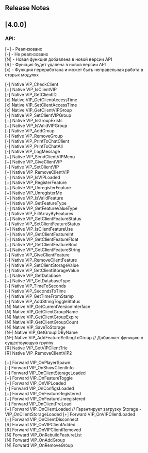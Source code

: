 ## Release Notes

## [4.0.0]

### API:
[+] - Реализовано  
[-] - Не реализовано  
[N] - Новая функция добавлена в новой версии API  
[R] - Функция будет удалена в новой версии API  
[x] - Функция переработана и может быть неправельная работа в старых модулях  

[-] Native VIP_CheckClient  
[+] Native VIP_IsClientVIP  
[-] Native VIP_GetClientID  
[x] Native VIP_GetClientAccessTime  
[x] Native VIP_SetClientAccessTime  
[x] Native VIP_GetClientVIPGroup  
[-] Native VIP_SetClientVIPGroup  
[+] Native VIP_IsGroupExists  
[+] Native VIP_IsValidVIPGroup  
[-] Native VIP_AddGroup  
[-] Native VIP_RemoveGroup  
[-] Native VIP_PrintToChatClient  
[-] Native VIP_PrintToChatAll  
[-] Native VIP_LogMessage  
[+] Native VIP_SendClientVIPMenu  
[+] Native VIP_GiveClientVIP  
[-] Native VIP_SetClientVIP  
[+] Native VIP_RemoveClientVIP  
[+] Native VIP_IsVIPLoaded  
[+] Native VIP_RegisterFeature  
[+] Native VIP_UnregisterFeature  
[+] Native VIP_UnregisterMe  
[+] Native VIP_IsValidFeature  
[+] Native VIP_GetFeatureType  
[+] Native VIP_GetFeatureValueType  
[-] Native VIP_FillArrayByFeatures  
[+] Native VIP_GetClientFeatureStatus  
[-] Native VIP_SetClientFeatureStatus  
[+] Native VIP_IsClientFeatureUse  
[+] Native VIP_GetClientFeatureInt  
[+] Native VIP_GetClientFeatureFloat  
[+] Native VIP_GetClientFeatureBool  
[+] Native VIP_GetClientFeatureString  
[-] Native VIP_GiveClientFeature  
[-] Native VIP_RemoveClientFeature  
[-] Native VIP_SetClientStorageValue  
[-] Native VIP_GetClientStorageValue  
[+] Native VIP_GetDatabase  
[+] Native VIP_GetDatabaseType  
[-] Native VIP_TimeToSeconds  
[-] Native VIP_SecondsToTime  
[-] Native VIP_GetTimeFromStamp  
[-] Native VIP_AddStringToggleStatus  
[N] Native VIP_GetCurrentVersionInterface  
[N] Native VIP_GetClientGroupName  
[N] Native VIP_GetClientGroupExpire  
[N] Native VIP_GetClientGroupCount  
[N] Native VIP_SaveToStorage  
[N-] Native VIP_GetGroupIDByName  
[N-] Native VIP_AddFeatureSettingToGroup // Добавляет функцию в существующую группу  
[R] Native VIP_GetVIPClientTrie  
[R] Native VIP_RemoveClientVIP2  

[+] Forward VIP_OnPlayerSpawn  
[-] Forward VIP_OnShowClientInfo  
[-] Forward VIP_OnClientStorageLoaded  
[+] Forward VIP_OnFeatureToggle  
[+] Forward VIP_OnVIPLoaded  
[-] Forward VIP_OnConfigsLoaded  
[+] Forward VIP_OnFeatureRegistered  
[+] Forward VIP_OnFeatureUnregistered  
[-] Forward VIP_OnClientPreLoad  
[+] Forward VIP_OnClientLoaded   // Гарантирует загрузку Storage - VIP_OnClientStorageLoaded
[+] Forward VIP_OnVIPClientLoaded  
[+] Forward VIP_OnClientDisconnect  
[R] Forward VIP_OnVIPClientAdded  
[R] Forward VIP_OnVIPClientRemoved  
[N] Forward VIP_OnRebuildFeatureList  
[N] Forward VIP_OnAddGroup  
[N] Forward VIP_OnRemoveGroup  
